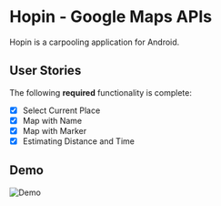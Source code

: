 # Hopin - Google Maps APIs

Hopin is a carpooling application for Android.

## User Stories

The following **required** functionality is complete:
* [X] Select Current Place
* [X] Map with Name
* [X] Map with Marker
* [X] Estimating Distance and Time

## Demo 

<img src='https://i.imgur.com/7FwDqhn.png' title='Demo' width='' alt='Demo' />
